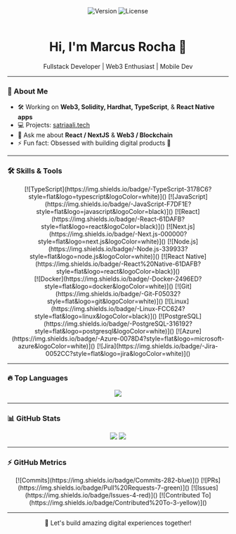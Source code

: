 <div align="center">
  <img src="https://img.shields.io/badge/Version-2.0.0-blue.svg" alt="Version" />
  <img src="https://img.shields.io/badge/License-MIT-green.svg" alt="License" />
  <br><br>
  <h1>Hi, I'm Marcus Rocha 👋</h1>
  <p>Fullstack Developer | Web3 Enthusiast | Mobile Dev</p>
</div>

---

### 🌟 About Me
- 🛠 Working on **Web3, Solidity, Hardhat, TypeScript**, & **React Native apps**  
- 💻 Projects: [satriaali.tech](https://satriaali.tech)  
- 💬 Ask me about **React / NextJS** & **Web3 / Blockchain**  
- ⚡ Fun fact: Obsessed with building digital products 🚀  

---

### 🛠 Skills & Tools
<div align="center">
[![TypeScript](https://img.shields.io/badge/-TypeScript-3178C6?style=flat&logo=typescript&logoColor=white)]()
[![JavaScript](https://img.shields.io/badge/-JavaScript-F7DF1E?style=flat&logo=javascript&logoColor=black)]()
[![React](https://img.shields.io/badge/-React-61DAFB?style=flat&logo=react&logoColor=black)]()
[![Next.js](https://img.shields.io/badge/-Next.js-000000?style=flat&logo=next.js&logoColor=white)]()
[![Node.js](https://img.shields.io/badge/-Node.js-339933?style=flat&logo=node.js&logoColor=white)]()
[![React Native](https://img.shields.io/badge/-React%20Native-61DAFB?style=flat&logo=react&logoColor=black)]()
<br>
[![Docker](https://img.shields.io/badge/-Docker-2496ED?style=flat&logo=docker&logoColor=white)]()
[![Git](https://img.shields.io/badge/-Git-F05032?style=flat&logo=git&logoColor=white)]()
[![Linux](https://img.shields.io/badge/-Linux-FCC624?style=flat&logo=linux&logoColor=black)]()
[![PostgreSQL](https://img.shields.io/badge/-PostgreSQL-316192?style=flat&logo=postgresql&logoColor=white)]()
[![Azure](https://img.shields.io/badge/-Azure-0078D4?style=flat&logo=microsoft-azure&logoColor=white)]()
[![Jira](https://img.shields.io/badge/-Jira-0052CC?style=flat&logo=jira&logoColor=white)]()
</div>

---

### 🔥 Top Languages
<div align="center">
<img src="https://github-readme-stats.vercel.app/api/top-langs/?username=MarcusRochaDeveloper&layout=compact&theme=radical" />
</div>

---

### 📊 GitHub Stats
<div align="center">
<img src="https://github-readme-stats.vercel.app/api?username=MarcusRochaDeveloper&show_icons=true&count_private=true&theme=radical" />
<img src="https://github-readme-streak-stats.herokuapp.com/?user=MarcusRochaDeveloper&theme=radical" />
</div>

---

### ⚡ GitHub Metrics
<div align="center">
[![Commits](https://img.shields.io/badge/Commits-282-blue)]()
[![PRs](https://img.shields.io/badge/Pull%20Requests-7-green)]()
[![Issues](https://img.shields.io/badge/Issues-4-red)]()
[![Contributed To](https://img.shields.io/badge/Contributed%20To-3-yellow)]()
</div>

---

<p align="center">
🚀 Let's build amazing digital experiences together!
</p>
